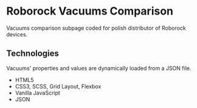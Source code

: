 # Roborock Vacuums Comparison
Vacuums comparison subpage coded for polish distributor of Roborock devices.


## Technologies
Vacuums' properties and values are dynamically loaded from a JSON file.
* HTML5
* CSS3, SCSS, Grid Layout, Flexbox
* Vanilla JavaScript
* JSON
